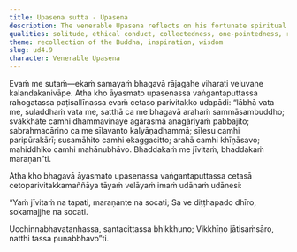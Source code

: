```yaml
---
title: Upasena sutta - Upasena
description: The venerable Upasena reflects on his fortunate spiritual life and his teacher, the Buddha. The Buddha, perceiving Upasena's thoughts, expresses an inspired utterance.
qualities: solitude, ethical conduct, collectedness, one-pointedness, recollection of the Buddha, sorrow-free
theme: recollection of the Buddha, inspiration, wisdom
slug: ud4.9
character: Venerable Upasena
---
```


Evaṁ me sutaṁ—ekaṁ samayaṁ bhagavā rājagahe viharati veḷuvane kalandakanivāpe. Atha kho āyasmato upasenassa vaṅgantaputtassa rahogatassa paṭisallīnassa evaṁ cetaso parivitakko udapādi: “lābhā vata me, suladdhaṁ vata me, satthā ca me bhagavā arahaṁ sammāsambuddho; svākkhāte camhi dhammavinaye agārasmā anagāriyaṁ pabbajito; sabrahmacārino ca me sīlavanto kalyāṇadhammā; sīlesu camhi paripūrakārī; susamāhito camhi ekaggacitto; arahā camhi khīṇāsavo; mahiddhiko camhi mahānubhāvo. Bhaddakaṁ me jīvitaṁ, bhaddakaṁ maraṇan”ti.

Atha kho bhagavā āyasmato upasenassa vaṅgantaputtassa cetasā cetoparivitakkamaññāya tāyaṁ velāyaṁ imaṁ udānaṁ udānesi:

“Yaṁ jīvitaṁ na tapati,
maraṇante na socati;
Sa ve diṭṭhapado dhīro,
sokamajjhe na socati.

Ucchinnabhavataṇhassa,
santacittassa bhikkhuno;
Vikkhīṇo jātisaṁsāro,
natthi tassa punabbhavo”ti.
